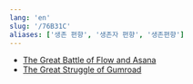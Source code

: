 ```yaml
---
lang: 'en'
slug: '/76B31C'
aliases: ['생존 편향', '생존자 편향', '생존편향']
---
```


- [The Great Battle of Flow and Asana](./../.././docs/pages/The%20Great%20Battle%20of%20Flow%20and%20Asana.md)
- [The Great Struggle of Gumroad](./../.././docs/pages/The%20Great%20Struggle%20of%20Gumroad.md)

<head>
  <html lang="en-US"/>
</head>
